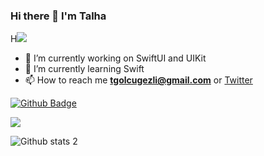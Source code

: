 ### Hi there 👋 I'm Talha


H![](https://komarev.com/ghpvc/?username=talhagg&style=flat-square)

- 🔭 I’m currently working on SwiftUI and UIKit
- 🌱 I’m currently learning Swift
- 📫 How to reach me **tgolcugezli@gmail.com** or [Twitter](https://twitter.com/mrtalhagg)


[![Github Badge](https://img.shields.io/badge/-Github-000?style=quare&labelColor=000&logo=Github&logoColor=white&link=link)](https://github.com/talhagg)

[![](https://img.shields.io/twitter/follow/mrtalhagg?style=social)](https://www.twitter.com/mrtalhagg)

![Github stats 2](https://github-readme-stats.vercel.app/api?username=talhagg&show_icons=true&theme=radical)

